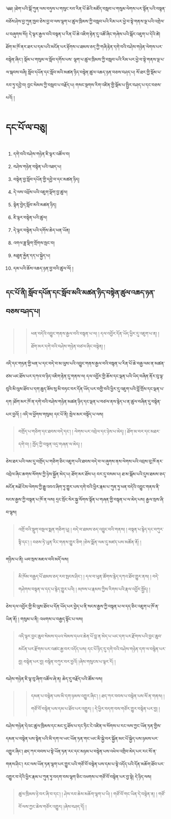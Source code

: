 ༄༅། །ཐེག་པའི་སྒོ་ཀུན་ལས་བཏུས་པ་གསུང་རབ་རིན་པོ་ཆེའི་མཛོད་བསླབ་པ་གསུམ་ལེགས་པར་སྟོན་པའི་བསྟན་བཅོས་ཤེས་བྱ་ཀུན་ཁྱབ་ཅེས་བྱ་བ་ལས་ལྷག་པ་ཚུལ་ཁྲིམས་ཀྱི་བསླབ་པའི་རིམ་པར་ཕྱེ་བ་སྟེ་གནས་ལྔ་པའི་འགྲེལ་པ་བཞུགས་སོ།།
དེ་ལྟར་རྒྱལ་བའི་བསྟན་པ་རིན་པོ་ཆེ་འཇིག་རྟེན་དུ་འཚོ་ཞིང་གཞེས་པའི་སྒོར་འཇུག་པ་དེའི་ཚེ། ཐོག་མ་ཁོ་ནར་ཐར་པ་དམ་པའི་མངོན་པར་རྟོགས་པ་ཐམས་ཅད་ཀྱི་གཞི་རྟེན་དགེ་བའི་བཤེས་གཉེན་ལེགས་པར་བསྟེན་ཞིང༌། སྡོམ་པ་གསུམ་ལ་སློབ་དགོས་པས་
ལྷག་པ་ཚུལ་ཁྲིམས་ཀྱི་བསླབ་པའི་རིམ་པར་ཕྱེ་བ་སྟེ་གནས་ལྔ་པ་ལ་སྐབས་བཞི། 
སློབ་དཔོན་དང་སློབ་མའི་མཚན་ཉིད་བསྟེན་ཚུལ་འཆད་ཉན་བཅས་བཤད་པ། 
སོ་ཐར་གྱི་སྡོམ་པ་རབ་ཏུ་དབྱེ་བ། 
བྱང་སེམས་ཀྱི་བསླབ་པ་བརྗོད་པ། 
གསང་སྔགས་རིག་འཛིན་གྱི་སྡོམ་པ་སྤྱིར་བཤད་པ་དང་བཅས་པའོ། །
# དང་པོ་ལ་བཅུ། 
1. དགེ་བའི་བཤེས་གཉེན་ཇི་ལྟར་འཚོལ་བ། 
2. བཤེས་གཉེན་བསྟེན་པའི་འཐད་པ། 
3. བསྟེན་བྱ་སློབ་དཔོན་གྱི་དབྱེ་བ་དང་མཚན་ཉིད། 
4. དེ་ལས་འཕྲོས་པའི་འཇུག་ལྡོག་བྱ་ཚུལ། 
5. སྟེན་བྱེད་སློབ་མའི་མཚན་ཉིད། 
6. ཇི་ལྟར་བསྟེན་པའི་ཚུལ། 
7. དེ་ལྟར་བསྟེན་པའི་དགོས་ཆེད་ཕན་ཡོན། 
8. འགལ་ཟླ་སྡིག་གྲོགས་སྤང་བ། 
9. མཐུན་རྐྱེན་དད་པ་སྐྱེད་པ། 
10. དམ་པའི་ཆོས་འཆད་ཉན་བྱ་བའི་ཚུལ་ལོ། །
## དང་པོ་ནི། སློབ་དཔོན་དང་སློབ་མའི་མཚན་ཉིད་བསྟེན་ཚུལ་འཆད་ཉན་བཅས་བཤད་པ། 

>> ཕན་བདེའི་འབྱུང་གནས་རྒྱལ་བའི་བསྟན་པ་ལ། །
>> དལ་འབྱོར་དོན་ཡོད་ཕྱིར་དུ་འཇུག་པ་ན། །
>> ཐོག་མར་དགེ་བའི་བཤེས་གཉེན་བཙལ་ཞིང་བསྟེན། ། 

འདི་དང་གཏན་གྱི་ཕན་པ་དང་བདེ་བ་མ་ལུས་པའི་འབྱུང་གནས་རྒྱལ་བའི་བསྟན་པ་རིན་པོ་ཆེ་བརྒྱ་ལམ་ན་མཚན་ཙམ་ཡང་ཐོས་པར་དཀའ་བ་ཉིད་འཇིག་རྟེན་དུ་གནས་ལ།
དལ་འབྱོར་གྱི་ཆོས་དང་ལྡན་པའི་ཡིད་བཞིན་ནོར་བུ་ལྟ་བུའི་མི་ལུས་ཐོབ་པ་དག་ཆུད་ཟོས་སུ་མི་བཏང་བར་དོན་ཡོད་པར་བགྱི་བའི་ཕྱིར་དུ་འཇུག་པའི་བློ་གྲོས་དང་ལྡན་པ་དག །ཐོག་མར་ཁོ་ན་དགེ་བའི་བཤེས་གཉེན་མཚན་ཉིད་དང་ལྡན་པ་བཙལ་ནས་རྙེད་པ་ན་ཚུལ་བཞིན་དུ་བསྟེན་པར་བྱའོ། །
འདི་ལ་ཕྱོགས་གསུམ།
དང་པོ་ནི། 
སྤེལ་མར་བསྟོད་པ་ལས། 

> བགྲོད་པ་གཅིག་དང་ཐབས་བདེ་དང༌། །
> ལེགས་པར་འབྲེལ་དང་ཉེས་པ་མེད། །
> ཐོག་མ་བར་དང་མཐར་དགེ་བ། །
> ཁྱོད་ཀྱི་བསྟན་འདྲ་གཞན་ལ་མེད། །

ཅེས་ཐར་པའི་ལམ་དུ་བགྲོད་པ་གཅིག་ཅིང་འཇུག་པའི་ཐབས་བདེ་བ་ལ་ཞུགས་ནས་ལེགས་པའི་འབྲས་བུ་ཁོ་ནར་འབྲེལ་ཞིང་ཆགས་སོགས་ཀྱི་ཉེས་སྐྱོན་མེད་པ། ཐོག་མར་ཐོས་པ། བར་དུ་བསམ་པ། ཐ་མ་སྒོམ་པའི་དུས་ཐམས་ཅད་མངོན་མཐོ་ངེས་ལེགས་ཀྱི་རྒྱུ་འབའ་ཞིག་ཏུ་གྱུར་པས་དགེ་བའི་ཕྱིར་རྣམ་པ་ཀུན་ཏུ་ཕན་བདེའི་འབྱུང་གནས་ནི་སངས་རྒྱས་ཀྱི་བསྟན་པ་ཁོ་ན་ལས། དྲང་སྲོང་སེར་སྐྱ་སོགས་སྟོན་པ་གཞན་གྱི་བསྟན་པ་ལ་མེད་པས། 
རྒྱལ་སྲས་ཞི་བ་ལྷས། 

> འགྲོ་བའི་སྡུག་བསྔལ་སྨན་གཅིག་པུ། །
> བདེ་བ་ཐམས་ཅད་འབྱུང་བའི་གནས། །
> བསྟན་པ་རྙེད་དང་བཀུར་སྟི་དང༌། །
> བཅས་ཏེ་ཡུན་རིང་གནས་གྱུར་ཅིག །ཅེས་སྨོན་ལམ་དུ་མཛད་པས་མཚོན་ནོ། ། 

གཉིས་པ་ནི། 
ཡབ་སྲས་མཇལ་བའི་མདོ་ལས། 

> མི་ཁོམ་བརྒྱད་པོ་ཐམས་ཅད་རབ་སྤངས་ཤིང༌། །
> དལ་བ་ཕུན་ཚོགས་རྙེད་དཀའ་ཐོབ་གྱུར་ནས། །
> བདེ་གཤེགས་བསྟན་ལ་དད་པ་རྙེད་གྱུར་པའི། །
> མཁས་པ་རྣམས་ཀྱིས་རིགས་པའི་རྣལ་འབྱོར་སྤྱོད། །

ཅེས་དལ་འབྱོར་གྱི་མི་ལུས་ཐོབ་པ་དོན་ཡོད་པར་བྱེད་པ་ནི་སངས་རྒྱས་ཀྱི་བསྟན་པ་ལ་དད་ཅིང་འཇུག་པ་ཁོ་ན་ཡིན་ནོ། །
གསུམ་པ་ནི། 
འཕགས་པ་བརྒྱད་སྟོང་པ་ལས། 

> འདི་ལྟར་བྱང་ཆུབ་སེམས་དཔའ་སེམས་དཔའ་ཆེན་པོ་བླ་ན་མེད་པ་ཡང་དག་པར་རྫོགས་པའི་བྱང་ཆུབ་མངོན་པར་རྫོགས་པར་འཚང་རྒྱ་བར་འདོད་པས། དང་པོ་ཉིད་དུ་དགེ་བའི་བཤེས་གཉེན་དག་ལ་བསྙེན་པར་བྱ། བསྟེན་པར་བྱ། བསྙེན་བཀུར་བར་བྱའོ། །ཞེས་གསུངས་པ་ལྟར་རོ། །

བཤེས་གཉེན་ཇི་ལྟ་བུ་ཞིག་འཚོལ་ཞེ་ན། ཆེད་དུ་བརྗོད་པའི་ཚོམ་ལས། 

>> དམན་པ་བསྟེན་པས་མི་དག་ཉམས་འགྱུར་ཞིང༌། །
>> ཐད་ཀར་བབས་པ་བསྟེན་པས་སོ་ན་གནས། །
>> གཙོ་བོ་བསྟེན་པས་དམ་པ་ཐོབ་པར་འགྱུར། །
>> དེ་ཕྱིར་བདག་བས་གཙོར་གྱུར་བསྟེན་པར་བྱ། །

བཤེས་གཉེན་དེའང་ཚུལ་ཁྲིམས་དང་མང་དུ་ཐོས་པ་དང་ཏིང་ངེ་འཛིན་ལ་སོགས་པ་རང་ལས་ཀྱང་ཡོན་ཏན་གྱིས་དམན་པ་བསྟེན་པས་སྟེན་པའི་མི་དག་ལ་ཡང་ཡོན་ཏན་གང་ཡང་མི་སྐྱེ་བར་སྐྱོན་མང་པོ་སྐྱེད་པས་ཉམས་པར་འགྱུར་ཞིང༌། ཐད་ཀར་བབས་པ་སྟེ་ཡོན་ཏན་རང་དང་མཉམ་པ་བསྟེན་པས་འཕེལ་འགྲིབ་མེད་པར་རང་སོ་ན་གནས་ཤིང༌། རང་ལས་ཡོན་ཏན་ལྷག་པར་གྱུར་པའི་གཙོ་བོ་བསྟེན་པས་དམ་པ་སྟེ་འདོད་པའི་དོན་མཆོག་ཐོབ་པར་འགྱུར་བ་དེའི་ཕྱིར་རྣམ་པ་ཀུན་ཏུ་བདག་བས་ལྷག་ཅིང་འཕགས་པ་གཙོ་བོ་བསྟེན་པར་བྱ་སྟེ། 
དེ་ཉིད་ལས། 

> ཚུལ་ཁྲིམས་ཉེ་བར་ཞི་བ་དང༌། །
> ཤེས་རབ་ཆེས་མཆོག་ལྷག་པ་ཡི། །
> གཙོ་བོ་གང་ཡིན་དེ་བསྟེན་ན། །
> གཙོ་བོ་ལས་ཀྱང་ཆེས་གཙོར་འགྱུར། །ཞེས་བཤད་དོ། ། 


